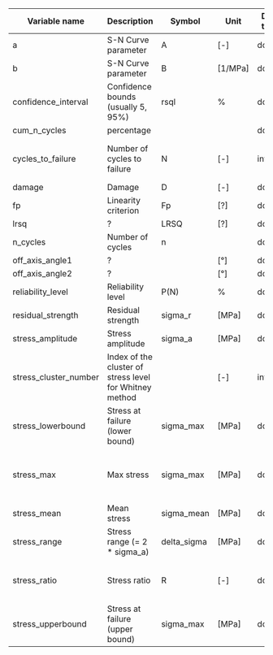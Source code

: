 | Variable name         | Description                                             | Symbol      | Unit    | Data type | Used in                 |
| --------------------- | ------------------------------------------------------- | ----------- | ------- | --------- | ----------------------- |
| a                     | S-N Curve parameter                                     | A           | [-]     | double    | SNC                     |
| b                     | S-N Curve parameter                                     | B           | [1/MPa] | double    | SNC                     |
| confidence_interval   | Confidence bounds (usually 5, 95%)                      | rsql        | %       | double    | SNC, FAF                |
| cum_n_cycles          | percentage                                              |             |         | double    | CYC                     |
| cycles_to_failure     | Number of cycles to failure                             | N           | [-]     | int       | AGG, SNC, CLD, FAF      |
| damage                | Damage                                                  | D           | [-]     | double    | DAS                     |
| fp                    | Linearity criterion                                     | Fp          | [?]     | double    | SNC                     |
| lrsq                  | ?                                                       | LRSQ        | [?]     | double    | SNC                     |
| n_cycles              | Number of cycles                                        | n           |         | double    | CYC                     |
| off_axis_angle1       | ?                                                       |             | [°]     | double    | FAF                     |
| off_axis_angle2       | ?                                                       |             | [°]     | double    | FAF                     |
| reliability_level     | Reliability level                                       | P(N)        | %       | double    | AGG                     |
| residual_strength     | Residual strength                                       | sigma_r     | [MPa]   | double    | AGG                     |
| stress_amplitude      | Stress amplitude                                        | sigma_a     | [MPa]   | double    | CLD                     |
| stress_cluster_number | Index of the cluster of stress level for Whitney method |             | [-]     | int       | AGG                     |
| stress_lowerbound     | Stress at failure (lower bound)                         | sigma_max   | [MPa]   | double    | SNC                     |
| stress_max            | Max stress                                              | sigma_max   | [MPa]   | double    | LDS, SNC, AGG, FAF, DAS |
| stress_mean           | Mean stress                                             | sigma_mean  | [MPa]   | double    | CLD, CYC                |
| stress_range          | Stress range (= 2 * sigma_a)                            | delta_sigma | [MPa]   | double    | CYC                     |
| stress_ratio          | Stress ratio                                            | R           | [-]     | double    | AGG, SNC, FAF, CYC      |
| stress_upperbound     | Stress at failure (upper bound)                         | sigma_max   | [MPa]   | double    | SNC                     |
